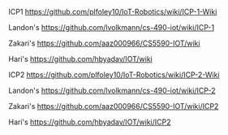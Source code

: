 ICP1
https://github.com/plfoley10/IoT-Robotics/wiki/ICP-1-Wiki

Landon's https://github.com/lvolkmann/cs-490-iot/wiki/ICP-1

Zakari's https://github.com/aaz000966/CS5590-IOT/wiki

Hari's https://github.com/hbyadav/IOT/wiki


ICP2
https://github.com/plfoley10/IoT-Robotics/wiki/ICP-2-Wiki

Landon's https://github.com/lvolkmann/cs-490-iot/wiki/ICP-2

Zakari's https://github.com/aaz000966/CS5590-IOT/wiki/ICP2

Hari's https://github.com/hbyadav/IOT/wiki/ICP2
